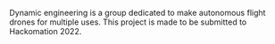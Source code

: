Dynamic engineering is a group dedicated to make autonomous flight drones for multiple uses. This project is made to be submitted to Hackomation 2022.
